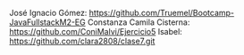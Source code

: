 José Ignacio Gómez: https://github.com/Truemel/Bootcamp-JavaFullstackM2-EG
Constanza Camila Cisterna:  https://github.com/ConiMalvi/Ejercicio5
Isabel: https://github.com/clara2808/clase7.git
